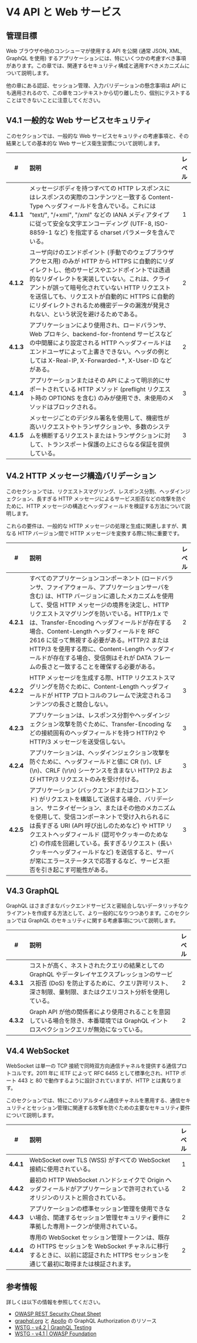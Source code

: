# V4 API と Web サービス

## 管理目標

Web ブラウザや他のコンシューマが使用する API を公開 (通常 JSON, XML, GraphQL を使用) するアプリケーションには、特にいくつかの考慮すべき事項があります。この章では、関連するセキュリティ構成と適用すべきメカニズムについて説明します。

他の章にある認証、セッション管理、入力バリデーションの懸念事項は API にも適用されるので、この章をコンテキストから切り離したり、個別にテストすることはできないことに注意してください。

## V4.1 一般的な Web サービスセキュリティ

このセクションでは、一般的な Web サービスセキュリティの考慮事項と、その結果としての基本的な Web サービス衛生習慣について説明します。

| # | 説明 | レベル |
| :---: | :--- | :---: |
| **4.1.1** | メッセージボディを持つすべての HTTP レスポンスにはレスポンスの実際のコンテンツと一致する Content-Type ヘッダフィールドを含んでいる。これには "text/", "/+xml", "/xml" などの IANA メディアタイプに従って安全な文字エンコーディング (UTF-8, ISO-8859-1 など) を指定する charset パラメータを含んでいる。 | 1 |
| **4.1.2** | ユーザ向けのエンドポイント (手動でのウェブブラウザアクセス用) のみが HTTP から HTTPS に自動的にリダイレクトし、他のサービスやエンドポイントでは透過的なリダイレクトを実装していない。これは、クライアントが誤って暗号化されていない HTTP リクエストを送信しても、リクエストが自動的に HTTPS に自動的にリダイレクトされるため機密データの漏洩が発見されない、という状況を避けるためである。 | 2 |
| **4.1.3** | アプリケーションにより使用され、ロードバランサ、Web プロキシ、backend-for-frontend サービスなどの中間層により設定される HTTP ヘッダフィールドはエンドユーザによって上書きできない。ヘッダの例としては X-Real-IP, X-Forwarded-*, X-User-ID などがある。 | 2 |
| **4.1.4** | アプリケーションまたはその API によって明示的にサポートされている HTTP メソッド (preflight リクエスト時の OPTIONS を含む) のみが使用でき、未使用のメソッドはブロックされる。 | 3 |
| **4.1.5** | メッセージごとのデジタル署名を使用して、機密性が高いリクエストやトランザクションや、多数のシステムを横断するリクエストまたはトランザクションに対して、トランスポート保護の上にさらなる保証を提供している。 | 3 |

## V4.2 HTTP メッセージ構造バリデーション

このセクションでは、リクエストスマグリング、レスポンス分割、ヘッダインジェクション、長すぎる HTTP メッセージによるサービス拒否などの攻撃を防ぐために、HTTP メッセージの構造とヘッダフィールドを検証する方法について説明します。

これらの要件は、一般的な HTTP メッセージの処理と生成に関連しますが、異なる HTTP バージョン間で HTTP メッセージを変換する際に特に重要です。

| # | 説明 | レベル |
| :---: | :--- | :---: |
| **4.2.1** | すべてのアプリケーションコンポーネント (ロードバランサ、ファイアウォール、アプリケーションサーバを含む) は、HTTP バージョンに適したメカニズムを使用して、受信 HTTP メッセージの境界を決定し、HTTP リクエストスマグリングを防いでいる。HTTP/1.x では、Transfer-Encoding ヘッダフィールドが存在する場合、Content-Length ヘッダフィールドを RFC 2616 に従って無視する必要がある。HTTP/2 または HTTP/3 を使用する際に、Content-Length ヘッダフィールドが存在する場合、受信側はそれが DATA フレームの長さと一致することを確保する必要がある。 | 2 |
| **4.2.2** | HTTP メッセージを生成する際、HTTP リクエストスマグリングを防ぐために、Content-Length ヘッダフィールドが HTTP プロトコルのフレームで決定されるコンテンツの長さと競合しない。 | 3 |
| **4.2.3** | アプリケーションは、レスポンス分割やヘッダインジェクション攻撃を防ぐために、Transfer-Encoding などの接続固有のヘッダフィールドを持つ HTTP/2 や HTTP/3 メッセージを送受信しない。 | 3 |
| **4.2.4** | アプリケーションは、ヘッダインジェクション攻撃を防ぐために、ヘッダフィールドと値に CR (\r)、LF (\n)、CRLF (\r\n) シーケンスを含まない HTTP/2 および HTTP/3 リクエストのみを受け付ける。 | 3 |
| **4.2.5** | アプリケーション (バックエンドまたはフロントエンド) がリクエストを構築して送信する場合、バリデーション、サニタイゼーション、またはその他のメカニズムを使用して、受信コンポーネントで受け入れられるには長すぎる URI (API 呼び出しのためなど) や HTTP リクエストヘッダフィールド (認可やクッキーのためなど) の作成を回避している。長すぎるリクエスト (長いクッキーヘッダフィールドなど) を送信すると、サーバが常にエラーステータスで応答するなど、サービス拒否を引き起こす可能性がある。 | 3 |

## V4.3 GraphQL

GraphQL はさまざまなバックエンドサービスと密結合しないデータリッチなクライアントを作成する方法として、より一般的になりつつあります。このセクションでは GraphQL のセキュリティに関する考慮事項について説明します。

| # | 説明 | レベル |
| :---: | :--- | :---: |
| **4.3.1** | コストが高く、ネストされたクエリの結果としての GraphQL やデータレイヤエクスプレッションのサービス拒否 (DoS) を防止するために、クエリ許可リスト、深さ制限、量制限、またはクエリコスト分析を使用している。 | 2 |
| **4.3.2** | Graph API が他の関係者により使用されることを意図している場合を除き、本番環境では GraphQL イントロスペクションクエリが無効になっている。 | 2 |

## V4.4 WebSocket

WebSocket は単一の TCP 接続で同時双方向通信チャネルを提供する通信プロトコルです。2011 年に IETF によって RFC 6455 として標準化され、HTTP ポート 443 と 80 で動作するように設計されていますが、HTTP とは異なります。

このセクションでは、特にこのリアルタイム通信チャネルを悪用する、通信セキュリティとセッション管理に関連する攻撃を防ぐための主要なセキュリティ要件について説明します。

| # | 説明 | レベル |
| :---: | :--- | :---: |
| **4.4.1** | WebSocket over TLS (WSS) がすべての WebSocket 接続に使用されている。 | 1 |
| **4.4.2** | 最初の HTTP WebSocket ハンドシェイクで Origin ヘッダフィールドがアプリケーションで許可されているオリジンのリストと照合されている。 | 2 |
| **4.4.3** | アプリケーションの標準セッション管理を使用できない場合、関連するセッション管理セキュリティ要件に準拠した専用トークンが使用されている。 | 2 |
| **4.4.4** | 専用の WebSocket セッション管理トークンは、既存の HTTPS セッションを WebSocket チャネルに移行するときに、以前に認証された HTTPS セッションを通じて最初に取得または検証されます。 | 2 |

## 参考情報

詳しくは以下の情報を参照してください。

* [OWASP REST Security Cheat Sheet](https://cheatsheetseries.owasp.org/cheatsheets/REST_Security_Cheat_Sheet.html)
* [graphql.org](https://graphql.org/learn/authorization/) と [Apollo](https://www.apollographql.com/docs/apollo-server/security/authentication/#authorization-methods) の GraphQL Authorization のリソース
* [WSTG - v4.2 | GraphQL Testing](https://owasp.org/www-project-web-security-testing-guide/v42/4-Web_Application_Security_Testing/12-API_Testing/01-Testing_GraphQL)
* [WSTG - v4.1 | OWASP Foundation](https://owasp.org/www-project-web-security-testing-guide/v42/4-Web_Application_Security_Testing/11-Client-side_Testing/10-Testing_WebSockets)
